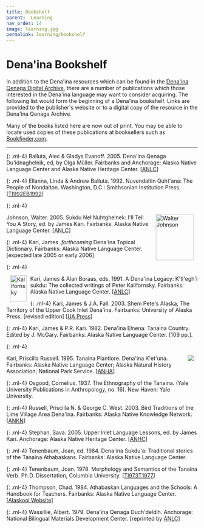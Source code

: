 ```yaml
---
title: Bookshelf
parent:  Learning
nav_order: 14
image: learning.jpg
permalink: learning/bookshelf
---
```


# Dena'ina Bookshelf


In addition to the Dena'ina resources which can be found in the 
<a href="archive/index.cfm">Dena'ina Qenaga Digital Archive</a>,
there are a number of publications which those interested in the Dena'ina
language may want to consider acquiring. The following list would form the beginning of a Dena'ina bookshelf. Links are provided to the publisher's website or to a digital copy of the resource in the Dena'ina Qenaga Archive.


Many of the books listed here are now out of print. You may be able to locate used copies of these publications at booksellers such as
<a href="www.bookfinder.com" target="new">Bookfinder.com</a>.

<hr>


{: .ml-4}
Balluta, Alec &amp;  Gladys Evanoff. 2005.
Dena'ina Qenaga Du'idnaghelnik, ed, by Olga M&uuml;ller.
Fairbanks and Anchorage: Alaska Native Language Center and
Alaska Native Heritage Center. 
<span class="small">[<a href="http://www.uaf.edu/anlc/pubs/ta.html" target="new">ANLC</a>]</span>


{: .ml-4}
Ellanna, Linda &amp; Andrew Balluta. 1992. Nuvendaltin Quht'ana: The People of Nondalton. Washington, D.C.: Smithsonian Institution Press.
[<a href="archive/browse-2.cfm?ResourceID=1610">TI992EB1992</a>]


{: .ml-4}

<img src="{{site.baseurl}}/images/ta29.gif" alt="Walter Johnson" width="100" height="121" align="right" hspace="10">
Johnson, Walter. 2005.
Sukdu Neł Nuhtghelnek: I'll Tell You A Story,
ed. by James Kari.
Fairbanks: Alaska Native Language Center.
[<a href="http://www.uaf.edu/anlc/pubs/ta.html" target="new">ANLC</a>]


{: .ml-4}
Kari, James. <i>forthcoming</i>
Dena'ina Topical Dictionary.
Fairbanks: Alaska Native Language Center. [expected late 2005 or early 2006]


{: .ml-4}

<img src="{{site.baseurl}}/images/ta27.gif" alt="Kalifornsky" width="43" height="69" align="left"  hspace="10">
Kari, James &amp; Alan Boraas, eds. 1991. A Dena'ina Legacy: K'tl'egh'i sukdu: The collected writings of Peter Kalifornsky. Fairbanks: Alaska Native Language Center.
[<a href="http://www.uaf.edu/anlc/pubs/ta.html" target="new">ANLC</a>]


{: .ml-4}
Kari, James &amp; J.A. Fall. 2003. Shem Pete's Alaska, The Territory of the Upper Cook Inlet Dena'ina. Fairbanks: University of Alaska Press. [revised edition]
[<a href="http://www.uaf.edu/uapress" target="new">UA Press</a>]


{: .ml-4}
Kari, James &amp; P.R. Kari. 1982. Dena'ina Ełnena: Tanaina Country. Edited by J. McGary. Fairbanks: Alaska Native Language Center.  [109 pp.].

{: .ml-4}

<img src="{{site.baseurl}}/images/bird_cover.jpg" align="right" hspace="10">
Kari, Priscilla Russell. 1995. Tanaina Plantlore. Dena'ina K'et'una. Fairbanks: Alaska Native Language Center; Alaska Natural History Association; National Park Service. 
[<a href="http://www.alaskanha.org/" target="new">ANHA</a>]


{: .ml-4}
Osgood, Cornelius. 1937. The Ethnography of the Tanaina. (Yale University Publications in Anthropology, no. 16). New Haven: Yale University.

{: .ml-4}
Russell, Priscilla N. &amp; George C. West. 2003. Bird Traditions of the Lime Village Area Dena'ina. Fairbanks: Alaska Native Knowledge Network. 
[<a href="http://www.ankn.uaf.edu" target="new">ANKN</a>]


{: .ml-4}
Stephan, Sava. 2005. Upper Inlet Language Lessons, ed. by James Kari. Anchorage: Alaska Native Heritage Center.
[<a href="http://www.alaskanative.net" target="new">ANHC</a>]

{: .ml-4}
Tenenbaum, Joan, ed. 1984. Dena'ina Sukdu'a: Traditional stories of the Tanaina Athabaskans. Fairbanks: Alaska Native Language Center. 

{: .ml-4}
Tenenbaum, Joan. 1978. Morphology and Semantics of the Tanaina Verb. Ph.D. Dissertation, Columbia University.
[<a href="archive/browse-2.cfm?ResourceID=1100">TI973T1977</a>]


{: .ml-4}
Thompson, Chad. 1984. Athabaskan Languages and the Schools: A Handbook for Teachers. Fairbanks: Alaska Native Language Center. 
[<a href="http://www.alaskool.org/language/Athabascan/Athabas_Prelim.htm" target="new">Alaskool Website</a>]


{: .ml-4}
Wassillie, Albert. 1979. Dena'ina Qenaga Duch'deldih. Anchorage: National Bilingual Materials Development Center.
[reprinted by <a href="http://www.uaf.edu/anlc/pubs/ta.html" target="new">ANLC</a>]


		
	

